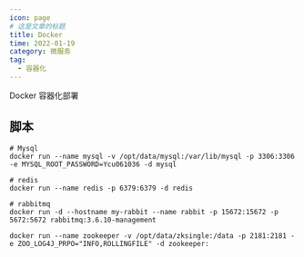 ```yaml
---
icon: page
# 这是文章的标题
title: Docker
time: 2022-01-19
category: 微服务
tag:
  - 容器化
---
```


Docker 容器化部署

<!-- more -->

## 脚本

```shell
# Mysql
docker run --name mysql -v /opt/data/mysql:/var/lib/mysql -p 3306:3306 -e MYSQL_ROOT_PASSWORD=Ycu061036 -d mysql 
```

```shell
# redis
docker run --name redis -p 6379:6379 -d redis
```

```shell
# rabbitmq
docker run -d --hostname my-rabbit --name rabbit -p 15672:15672 -p 5672:5672 rabbitmq:3.6.10-management
```

```shell
docker run --name zookeeper -v /opt/data/zksingle:/data -p 2181:2181 -e ZOO_LOG4J_PRPO="INFO,ROLLINGFILE" -d zookeeper:
```
